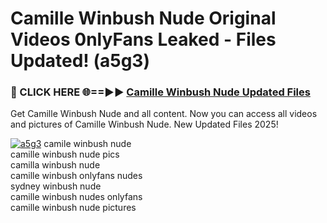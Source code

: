 # Camille Winbush Nude Original Videos 0nlyFans Leaked - Files Updated! (a5g3)

<h3>🔴 CLICK HERE 🌐==►► <a href="https://tinyurl.com/yc6ubb5a" rel="nofollow">Camille Winbush Nude Updated Files</a></h3>

Get Camille Winbush Nude and all content. Now you can access all videos and pictures of Camille Winbush Nude. New Updated Files 2025!

[![a5g3](https://i.imgur.com/7eu0CRL.gif)](https://tinyurl.com/yc6ubb5a)
camile winbush nude<br>
camille winbush nude pics<br>
camilla winbush nude<br>
camille winbush onlyfans nudes<br>
sydney winbush nude<br>
camille winbush nudes onlyfans<br>
camille winbush nude pictures